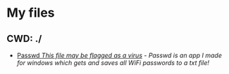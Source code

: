 # My files
## CWD: ./
- [Passwd *This file may be flagged as a virus*](https://github.com/nullsoepic/files/raw/main/Passwd.exe) - *Passwd is an app I made for windows which gets and saves all WiFi passwords to a txt file!*
